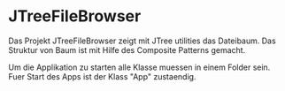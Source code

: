 # JTreeFileBrowser

Das Projekt JTreeFileBrowser zeigt mit JTree utilities das Dateibaum. Das Struktur von Baum ist mit Hilfe des Composite Patterns gemacht.

Um die Applikation zu starten alle Klasse muessen in einem Folder sein.
Fuer Start des Apps ist der Klass "App" zustaendig.
